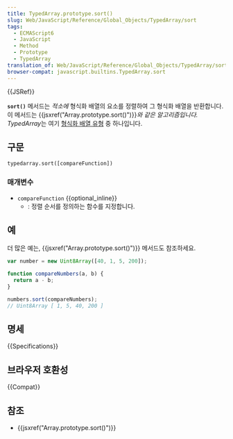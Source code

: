 ```yaml
---
title: TypedArray.prototype.sort()
slug: Web/JavaScript/Reference/Global_Objects/TypedArray/sort
tags:
  - ECMAScript6
  - JavaScript
  - Method
  - Prototype
  - TypedArray
translation_of: Web/JavaScript/Reference/Global_Objects/TypedArray/sort
browser-compat: javascript.builtins.TypedArray.sort
---
```

{{JSRef}}

**`sort()`** 메서드는 _적소에_ 형식화 배열의 요소를 정렬하여 그 형식화 배열을 반환합니다. 이 메서드는 {{jsxref("Array.prototype.sort()")}}_와 같은 알고리즘입니다._ *TypedArray*는 여기 [형식화 배열 유형](/ko/docs/Web/JavaScript/Reference/Global_Objects/TypedArray#TypedArray_objects) 중 하나입니다.

## 구문

    typedarray.sort([compareFunction])

### 매개변수

- `compareFunction` {{optional_inline}}
  - : 정렬 순서를 정의하는 함수를 지정합니다.

## 예

더 많은 예는, {{jsxref("Array.prototype.sort()")}} 메서드도 참조하세요.

```js
var number = new Uint8Array([40, 1, 5, 200]);

function compareNumbers(a, b) {
  return a - b;
}

numbers.sort(compareNumbers);
// Uint8Array [ 1, 5, 40, 200 ]
```

## 명세

{{Specifications}}

## 브라우저 호환성

{{Compat}}

## 참조

- {{jsxref("Array.prototype.sort()")}}
